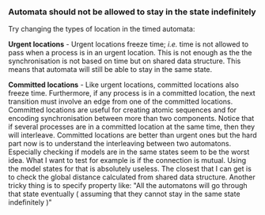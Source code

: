 ### Automata should not be allowed to stay in the state indefinitely 
Try changing the types of location in the timed automata:

**Urgent locations** - Urgent locations freeze time; _i.e._ time is not allowed to pass when a process is in an urgent location.
	This is not enough as the the synchronisation is not based on time but on shared data structure. This means that automata will still be able to stay in the same state.

**Committed locations** - Like urgent locations, committed locations also freeze time. Furthermore, if any process is in a committed location, the next transition must involve an edge from one of the committed locations. Committed locations are useful for creating atomic sequences and for encoding synchronisation between more than two components. Notice that if several processes are in a committed location at the same time, then they will interleave.
	Committed locations are better than urgent ones but the hard part now is to understand the interleaving between two automatons. Especially checking if models are in the same states seem to be the worst idea. What I want to test for example is if the connection is mutual. Using the model states for that is absolutely useless. The closest that I can get is to check the global distance calculated from shared data structure. Another tricky thing is to specify property like: "All the automatons will go through that state eventually ( assuming that they cannot stay in the same state indefinitely )"
